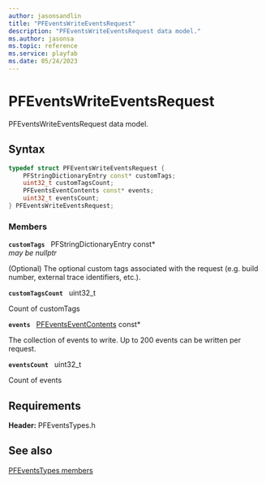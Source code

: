```yaml
---
author: jasonsandlin
title: "PFEventsWriteEventsRequest"
description: "PFEventsWriteEventsRequest data model."
ms.author: jasonsa
ms.topic: reference
ms.service: playfab
ms.date: 05/24/2023
---
```


# PFEventsWriteEventsRequest  

PFEventsWriteEventsRequest data model.  

## Syntax  
  
```cpp
typedef struct PFEventsWriteEventsRequest {  
    PFStringDictionaryEntry const* customTags;  
    uint32_t customTagsCount;  
    PFEventsEventContents const* events;  
    uint32_t eventsCount;  
} PFEventsWriteEventsRequest;  
```
  
### Members  
  
**`customTags`** &nbsp; PFStringDictionaryEntry const*  
*may be nullptr*  
  
(Optional) The optional custom tags associated with the request (e.g. build number, external trace identifiers, etc.).
  
**`customTagsCount`** &nbsp; uint32_t  
  
Count of customTags
  
**`events`** &nbsp; [PFEventsEventContents](pfeventseventcontents.md) const*  
  
The collection of events to write. Up to 200 events can be written per request.
  
**`eventsCount`** &nbsp; uint32_t  
  
Count of events
  
  
## Requirements  
  
**Header:** PFEventsTypes.h
  
## See also  
[PFEventsTypes members](../pfeventstypes_members.md)  

  
  
